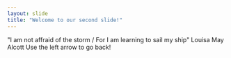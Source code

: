 ```yaml
---
layout: slide
title: "Welcome to our second slide!"
---
```

"I am not affraid of the storm / For I am learning to sail my ship" Louisa May Alcott
Use the left arrow to go back!
